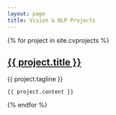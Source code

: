 ```yaml
---
layout: page
title: Vision & NLP Projects
---
```


<div class="projects">
  {% for project in site.cvprojects %}
  <div class="project post">
    <h2 class="project-title post-title">
      <a href="{{ project.website }}" target="_blank">
        {{ project.title }}
      </a>
    </h2>
    <span class="project-tagline post-date">
        {{ project.tagline }}
    </span>

    {{ project.content }}


  </div>
  {% endfor %}
</div>
